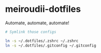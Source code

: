 # meiroudii-dotfiles
Automate, automate, automate!

```python
# Symlink those configs
```
```bash
ln -s ~/.dotfiles/.zshrc ~/.zshrc
ln -s ~/.dotfiles/.gitconfig ~/.gitconfig
```
